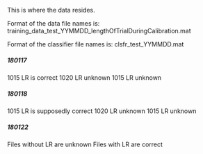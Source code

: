 This is where the data resides.

Format of the data file names is:
training_data_test_YYMMDD_lengthOfTrialDuringCalibration.mat

Format of the classifier file names is:
clsfr_test_YYMMDD.mat

##### 180117
1015 LR is correct
1020 LR unknown
1015 LR unknown

##### 180118
1015 LR is supposedly correct
1020 LR unknown
1015 LR unknown

##### 180122
Files without LR are unknown
Files with LR are correct